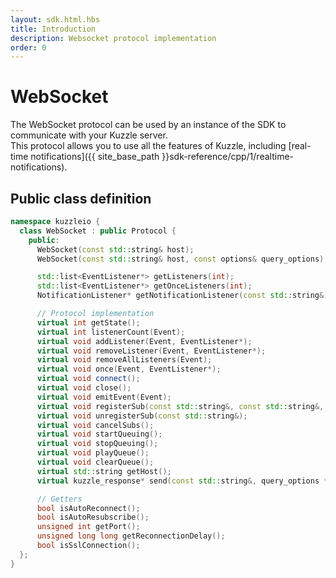 ```yaml
---
layout: sdk.html.hbs
title: Introduction
description: Websocket protocol implementation
order: 0
---
```


# WebSocket

The WebSocket protocol can be used by an instance of the SDK to communicate with your Kuzzle server.  
This protocol allows you to use all the features of Kuzzle, including [real-time notifications]({{ site_base_path }}sdk-reference/cpp/1/realtime-notifications).

## Public class definition

```cpp
namespace kuzzleio {
  class WebSocket : public Protocol {
    public:
      WebSocket(const std::string& host);
      WebSocket(const std::string& host, const options& query_options);

      std::list<EventListener*> getListeners(int);
      std::list<EventListener*> getOnceListeners(int);
      NotificationListener* getNotificationListener(const std::string&);

      // Protocol implementation
      virtual int getState();
      virtual int listenerCount(Event);
      virtual void addListener(Event, EventListener*);
      virtual void removeListener(Event, EventListener*);
      virtual void removeAllListeners(Event);
      virtual void once(Event, EventListener*);
      virtual void connect();
      virtual void close();
      virtual void emitEvent(Event);
      virtual void registerSub(const std::string&, const std::string&, const std::string&, bool, NotificationListener*);
      virtual void unregisterSub(const std::string&);
      virtual void cancelSubs();
      virtual void startQueuing();
      virtual void stopQueuing();
      virtual void playQueue();
      virtual void clearQueue();
      virtual std::string getHost();
      virtual kuzzle_response* send(const std::string&, query_options *, const std::string&);

      // Getters
      bool isAutoReconnect();
      bool isAutoResubscribe();
      unsigned int getPort();
      unsigned long long getReconnectionDelay();
      bool isSslConnection();
  };
}
```

